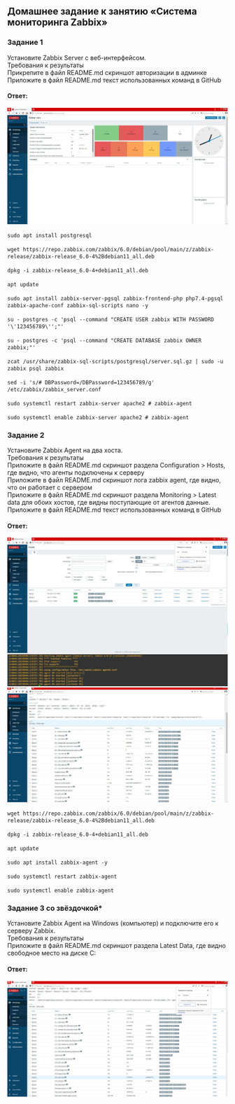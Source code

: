## Домашнее задание к занятию «Система мониторинга Zabbix»  

### Задание 1  
Установите Zabbix Server с веб-интерфейсом.  
Требования к результаты  
Прикрепите в файл README.md скриншот авторизации в админке  
Приложите в файл README.md текст использованных команд в GitHub  

#### Ответ:    
![](https://github.com/networksuperman/netology_dev_ops/blob/main/SLINA-19/IT%20System%20and%20OS%20Linux/img/9-02-1-1.jpg)
```
sudo apt install postgresql  

wget https://repo.zabbix.com/zabbix/6.0/debian/pool/main/z/zabbix-release/zabbix-release_6.0-4%2Bdebian11_all.deb  

dpkg -i zabbix-release_6.0-4+debian11_all.deb  

apt update  

sudo apt install zabbix-server-pgsql zabbix-frontend-php php7.4-pgsql zabbix-apache-conf zabbix-sql-scripts nano -y  

su - postgres -c 'psql --command "CREATE USER zabbix WITH PASSWORD '\'123456789\'';"'  

su - postgres -c 'psql --command "CREATE DATABASE zabbix OWNER zabbix;"'  

zcat /usr/share/zabbix-sql-scripts/postgresql/server.sql.gz | sudo -u zabbix psql zabbix  

sed -i 's/# DBPassword=/DBPassword=123456789/g' /etc/zabbix/zabbix_server.conf  

sudo systemctl restart zabbix-server apache2 # zabbix-agent  

sudo systemctl enable zabbix-server apache2 # zabbix-agent  
```

### Задание 2  
Установите Zabbix Agent на два хоста.  
Требования к результаты  
Приложите в файл README.md скриншот раздела Configuration > Hosts, где видно, что агенты подключены к серверу  
Приложите в файл README.md скриншот лога zabbix agent, где видно, что он работает с сервером  
Приложите в файл README.md скриншот раздела Monitoring > Latest data для обоих хостов, где видны поступающие от агентов данные.  
Приложите в файл README.md текст использованных команд в GitHub  

#### Ответ:    
![](https://github.com/networksuperman/netology_dev_ops/blob/main/SLINA-19/IT%20System%20and%20OS%20Linux/img/9-02-2-1.jpg)
![](https://github.com/networksuperman/netology_dev_ops/blob/main/SLINA-19/IT%20System%20and%20OS%20Linux/img/9-02-2-2.jpg)
![](https://github.com/networksuperman/netology_dev_ops/blob/main/SLINA-19/IT%20System%20and%20OS%20Linux/img/9-02-2-3.jpg)

```
wget https://repo.zabbix.com/zabbix/6.0/debian/pool/main/z/zabbix-release/zabbix-release_6.0-4%2Bdebian11_all.deb

dpkg -i zabbix-release_6.0-4+debian11_all.deb

apt update

sudo apt install zabbix-agent -y

sudo systemctl restart zabbix-agent

sudo systemctl enable zabbix-agent
```

### Задание 3 со звёздочкой*  
Установите Zabbix Agent на Windows (компьютер) и подключите его к серверу Zabbix.  
Требования к результаты  
Приложите в файл README.md скриншот раздела Latest Data, где видно свободное место на диске C:  

#### Ответ:    
![](https://github.com/networksuperman/netology_dev_ops/blob/main/SLINA-19/IT%20System%20and%20OS%20Linux/img/9-02-3-1.jpg)
